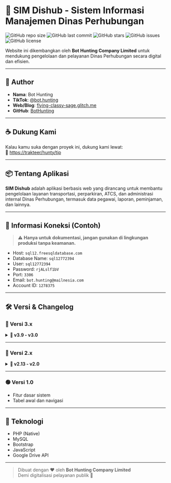 # 🚦 SIM Dishub - Sistem Informasi Manajemen Dinas Perhubungan

![GitHub repo size](https://img.shields.io/github/repo-size/BotHunting/sim_dishub)
![GitHub last commit](https://img.shields.io/github/last-commit/BotHunting/sim_dishub)
![GitHub stars](https://img.shields.io/github/stars/BotHunting/sim_dishub?style=social)
![GitHub issues](https://img.shields.io/github/issues/BotHunting/sim_dishub)
![GitHub license](https://img.shields.io/github/license/BotHunting/sim_dishub)

Website ini dikembangkan oleh **Bot Hunting Company Limited** untuk mendukung pengelolaan dan pelayanan Dinas Perhubungan secara digital dan efisien.

---

## 👤 Author
- **Nama**: Bot Hunting  
- **TikTok**: [@bot.hunting](https://www.tiktok.com/@bot.hunting)  
- **Web/Blog**: [flying-classy-sage.glitch.me](https://flying-classy-sage.glitch.me)  
- **GitHub**: [BotHunting](https://github.com/BotHunting)

---

## ☕ Dukung Kami
Kalau kamu suka dengan proyek ini, dukung kami lewat:  
🎁 [https://trakteer/hunty/tip](https://trakteer.id/hunty/tip)

---

## 📦 Tentang Aplikasi

**SIM Dishub** adalah aplikasi berbasis web yang dirancang untuk membantu pengelolaan layanan transportasi, perparkiran, ATCS, dan administrasi internal Dinas Perhubungan, termasuk data pegawai, laporan, peminjaman, dan lainnya.

---

## 🔐 Informasi Koneksi (Contoh)
> ⚠️ **Hanya untuk dokumentasi, jangan gunakan di lingkungan produksi tanpa keamanan.**

- Host: `sql12.freesqldatabase.com`
- Database Name: `sql12772394`
- User: `sql12772394`
- Password: `rjALslf1bV`
- Port: `3306`
- Email: `bot.hunting@mailnesia.com`
- Account ID: `1278375`

---

## 🛠️ Versi & Changelog

### 🔷 Versi 3.x
<details>
<summary><strong>📌 v3.9 - v3.0</strong></summary>

- **v3.9** – Perapian `koneksi.php` jadi `config.php`, tambah tabel & backend CCTV  
- **v3.8** – Ganti semua file upload jadi link Google Drive  
- **v3.7** – Integrasi file Anjab via Google Drive, captcha tambah layanan  
- **v3.6** – UI upgrade, fix edit & hapus testimoni  
- **v3.5** – Tabel testimoni, fitur CRUD testimoni, hash password  
- **v3.4** – Upgrade tampilan parkir, bugfix pembayaran  
- **v3.3** – Upgrade tampilan terminal, kolom alamat, bugfix CSS  
- **v3.2** – Fitur & tabel peminjaman  
- **v3.1** – Fix grafik, absensi, dan foto  
- **v3.0** – UI/UX overhaul untuk halaman utama
</details>

---

### 🔷 Versi 2.x
<details>
<summary><strong>📌 v2.13 - v2.0</strong></summary>

- **v2.13 - v2.10** – Perapian kode, fitur riwayat, absensi, SQL injection fix  
- **v2.9 - v2.5** – Tabel jabatan, pegawai, laporan SDM, rules tambahan  
- **v2.4 - v2.0** – Tab lalu lintas, fitur WhatsApp, upload file, bug login & waktu
</details>

---

### 🟢 Versi 1.0
- Fitur dasar sistem
- Tabel awal dan navigasi

---

## 🧩 Teknologi
- PHP (Native)
- MySQL
- Bootstrap
- JavaScript
- Google Drive API

---

> Dibuat dengan ❤️ oleh **Bot Hunting Company Limited**  
> Demi digitalisasi pelayanan publik 🚀
